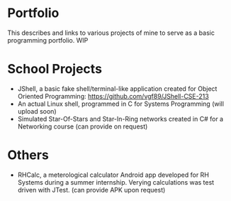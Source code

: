 # Portfolio
This describes and links to various projects of mine to serve as a basic programming portfolio. WIP

# School Projects
* JShell, a basic fake shell/terminal-like application created for Object Oriented Programming: https://github.com/vgf89/JShell-CSE-213
* An actual Linux shell, programmed in C for Systems Programming (will upload soon)
* Simulated Star-Of-Stars and Star-In-Ring networks created in C# for a Networking course (can provide on request)

# Others
* RHCalc, a meterological calculator Android app developed for RH Systems during a summer internship. Verying calculations was test driven with JTest. (can provide APK upon request)
